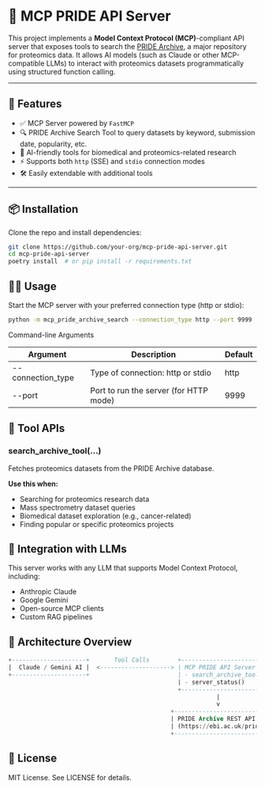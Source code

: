 # 🧬 MCP PRIDE API Server

This project implements a **Model Context Protocol (MCP)**-compliant API server that exposes tools to search the [PRIDE Archive](https://www.ebi.ac.uk/pride/), a major repository for proteomics data. It allows AI models (such as Claude or other MCP-compatible LLMs) to interact with proteomics datasets programmatically using structured function calling.

---

## 🚀 Features

- ✅ MCP Server powered by `FastMCP`
- 🔍 PRIDE Archive Search Tool to query datasets by keyword, submission date, popularity, etc.
- 🤖 AI-friendly tools for biomedical and proteomics-related research
- ⚡ Supports both `http` (SSE) and `stdio` connection modes
- 🛠️ Easily extendable with additional tools

---

## 📦 Installation

Clone the repo and install dependencies:

```bash
git clone https://github.com/your-org/mcp-pride-api-server.git
cd mcp-pride-api-server
poetry install  # or pip install -r requirements.txt
```

## 👨‍💻 Usage

Start the MCP server with your preferred connection type (http or stdio):

```bash
python -m mcp_pride_archive_search --connection_type http --port 9999
```

Command-line Arguments

| Argument	          | Description	                        | Default |
|--------------------| -------------------------------------	|-----|
| --connection_type  |Type of connection: http or stdio      | 	http |
| --port	            |Port to run the server (for HTTP mode)	| 9999 |

## 🔧 Tool APIs
### search_archive_tool(...)

Fetches proteomics datasets from the PRIDE Archive database.

**Use this when:**
-  Searching for proteomics research data
- Mass spectrometry dataset queries
- Biomedical dataset exploration (e.g., cancer-related)
- Finding popular or specific proteomics projects


##  🤝 Integration with LLMs

This server works with any LLM that supports Model Context Protocol, including:

- Anthropic Claude
- Google Gemini
- Open-source MCP clients 
-   Custom RAG pipelines

## 🧠 Architecture Overview

```sql
+---------------------+       Tool Calls        +-----------------------------+
|  Claude / Gemini AI |  <--------------------> | MCP PRIDE API Server        |
+---------------------+                         | - search_archive_tool()     |
                                                | - server_status()           |
                                                +-----------------------------+
                                                           |
                                                           v
                                              +---------------------------+
                                              | PRIDE Archive REST API    |
                                              | (https://ebi.ac.uk/pride) |
                                              +---------------------------+
```

## 📝 License

MIT License. See LICENSE for details.